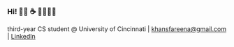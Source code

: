### Hi! 👋🏽 ☕️ 🌱👩🏽‍💻

third-year CS student @ University of Cincinnati | khansfareena@gmail.com | [LinkedIn](https://www.linkedin.com/in/fareena-khan/)

<!--
**khanfareena/khanfareena** is a ✨ _special_ ✨ repository because its `README.md` (this file) appears on your GitHub profile.

Here are some ideas to get you started:

- 🔭 I’m currently working on ...
- 🌱 I’m currently learning ...
- 👯 I’m looking to collaborate on ...
- 🤔 I’m looking for help with ...
- 💬 Ask me about ...
- 📫 How to reach me: ...
- 😄 Pronouns: ...
- ⚡ Fun fact: ...
-->
